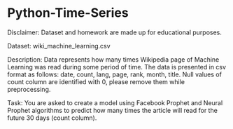 # Python-Time-Series
Disclaimer: Dataset and homework are made up for educational purposes.

Dataset: wiki_machine_learning.csv

Description: Data represents how many times Wikipedia page of Machine Learning was read during
some period of time. The data is presented in csv format as follows: date, count, lang, page, rank,
month, title. Null values of count column are identified with 0, please remove them while
preprocessing.

Task: You are asked to create a model using Facebook Prophet and Neural Prophet algorithms to
predict how many times the article will read for the future 30 days (count column). 
